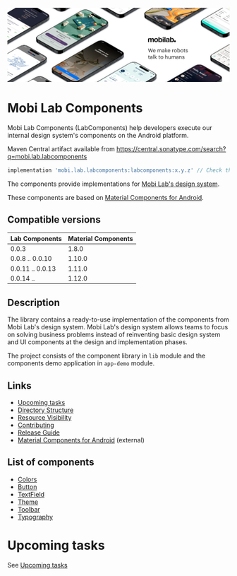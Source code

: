 ![Mobi Lab](docs/assets/mobilab-header-logo.png)

# Mobi Lab Components

Mobi Lab Components (LabComponents) help developers execute our internal design system's components on the Android platform.

Maven Central artifact available from https://central.sonatype.com/search?q=mobi.lab.labcomponents

```groovy
implementation 'mobi.lab.labcomponents:labcomponents:x.y.z' // Check the latest version from Maven Central
```

The components provide implementations for [Mobi Lab's design system](https://www.figma.com/file/gxt4iyWGyliILJSOCLXonl/P42-design-system-template?type=design&node-id=1652-14713&mode=design&t=j4TbnOpahS3korsT-0).

These components are based on [Material Components for Android](https://github.com/material-components/material-components-android).

## Compatible versions

| Lab Components   | Material Components |
|------------------|:--------------------|
| 0.0.3            | 1.8.0               |
| 0.0.8 .. 0.0.10  | 1.10.0              |
| 0.0.11 .. 0.0.13 | 1.11.0              |
| 0.0.14 ..        | 1.12.0              |

## Description

The library contains a ready-to-use implementation of the components from Mobi Lab's design system. Mobi Lab's design system allows teams to focus on solving business problems instead of reinventing basic design system and UI components at the design and implementation phases.

The project consists of the component library in `lib` module and the components demo application in `app-demo` module.

## Links

- [Upcoming tasks](docs/upcoming_tasks.md)
- [Directory Structure](docs/directory_structure.md)
- [Resource Visibility](docs/resource_visibility.md)
- [Contributing](docs/contributing.md)
- [Release Guide](RELEASE_GUIDE.md)
- [Material Components for Android](https://github.com/material-components/material-components-android) (external)

## List of components

-   [Colors](docs/components/colors.md)
-   [Button](docs/components/button.md)
-   [TextField](docs/components/textfield.md)
-   [Theme](docs/components/theme.md)
-   [Toolbar](docs/components/toolbar.md)
-   [Typography](docs/components/typography.md)


# Upcoming tasks

See [Upcoming tasks](docs/upcoming_tasks.md)
